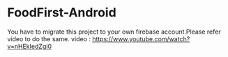 # FoodFirst-Android

You have to migrate this project to your own firebase account.Please refer video to do the same.
video : https://www.youtube.com/watch?v=nHEkIedZgi0
